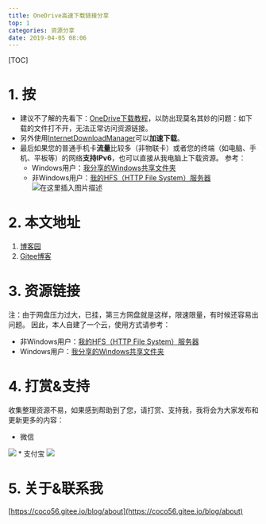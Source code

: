```yaml
---
title: OneDrive高速下载链接分享
top: 1
categories: 资源分享
date: 2019-04-05 08:06
---
```


[TOC]

# 1. 按
* 建议不了解的先看下：[OneDrive下载教程](https://www.cnblogs.com/coco56/p/11161530.html)，以防出现莫名其妙的问题：如下载的文件打不开，无法正常访问资源链接。
* 另外使用[InternetDownloadManager](https://blog.csdn.net/COCO56/article/details/102529329)可以**加速下载**。
* 最后如果您的普通手机卡**流量**比较多（非物联卡）或者您的终端（如电脑、手机、平板等）的网络**支持IPv6**，也可以直接从我电脑上下载资源。
参考：
    * Windows用户：[我分享的Windows共享文件夹](https://coco56.blog.csdn.net/article/details/105914768)
    * 非Windows用户：[我的HFS（HTTP File System）服务器](https://coco56.gitee.io/blog/HFS/)
![在这里插入图片描述](https://img-blog.csdnimg.cn/20200203182510793.png?x-oss-process=image/watermark,type_ZmFuZ3poZW5naGVpdGk,shadow_10,text_aHR0cHM6Ly9jb2NvNTYuYmxvZy5jc2RuLm5ldA==,size_16,color_FFFFFF,t_70)


# 2. 本文地址
1. [博客园](https://www.cnblogs.com/coco56/p/11223189.html)
2. [Gitee博客](https://coco56.gitee.io/blog/OneDrive/)

# 3. 资源链接

注：由于网盘压力过大，已挂，第三方网盘就是这样，限速限量，有时候还容易出问题。
因此，本人自建了一个云，使用方式请参考：
* 非Windows用户：[我的HFS（HTTP File System）服务器](https://www.cnblogs.com/coco56/p/13280891.html)
* Windows用户：[我分享的Windows共享文件夹](https://coco56.blog.csdn.net/article/details/105914768)
<!-- * [大型软件](https://acedidiaoacid-my.sharepoint.com/:f:/g/personal/coco56_msoffice_tw/EtGDO3TvtAdKvzt8O7_HJRcB9z-tBup2Gfolvgjvc8PZSw?e=xck9Cb)
* [精品软件](https://acedidiaoacid-my.sharepoint.com/:f:/g/personal/coco56_msoffice_tw/EreRiFcEeA5Eg1DlOSnIXZsBLNrFfuQmOvpvmPl26TQ7BA?e=t4HEZ5)
* [开发相关](https://acedidiaoacid-my.sharepoint.com/:f:/g/personal/coco56_msoffice_tw/EowxsJNEHjVGpNrpSoUvrUEBoWGAS42_hm2x2ak3juo71w?e=8Wkx80)
* 我开发的：在**开发相关**里
* [视频教程](https://kimgkw2-my.sharepoint.com/:f:/g/personal/fx03_52ove_cf/Ele5oxb4g6xKg4zxbK4omC8B0Eua15qi5RHIo0dJVVPbjg?e=lgyXQI)
* [稀缺资源](https://acedidiaoacid-my.sharepoint.com/:f:/g/personal/coco56_msoffice_tw/EkjPTmgS2ANMuADvbmI4dIkBjfN_IIMoiXc44WWqLPcX0g?e=nZZlgc)
* [学习视频](https://uinedu-my.sharepoint.com/:f:/g/personal/a19635_myoffice_site/EiYDxymeTBpMqMF9YfndrZkBPkwe_ltyPtKZ8Oifs3RQ1A?e=dPQkSW)
  原：**考研视频** -->

# 4. 打赏&支持
收集整理资源不易，如果感到帮助到了您，请打赏、支持我，我将会为大家发布和更新更多的内容：
* 微信
<img src="https://i.loli.net/2019/07/06/5d20bb02a413d45586.png">
* 支付宝
<img src="https://i.loli.net/2019/07/06/5d20bb5b090cf90572.jpg">

# 5. 关于&联系我
[https://coco56.gitee.io/blog/about](https://coco56.gitee.io/blog/about)
